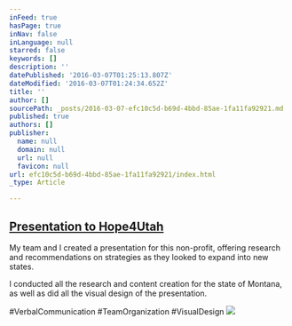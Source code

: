 ```yaml
---
inFeed: true
hasPage: true
inNav: false
inLanguage: null
starred: false
keywords: []
description: ''
datePublished: '2016-03-07T01:25:13.807Z'
dateModified: '2016-03-07T01:24:34.652Z'
title: ''
author: []
sourcePath: _posts/2016-03-07-efc10c5d-b69d-4bbd-85ae-1fa11fa92921.md
published: true
authors: []
publisher:
  name: null
  domain: null
  url: null
  favicon: null
url: efc10c5d-b69d-4bbd-85ae-1fa11fa92921/index.html
_type: Article

---
```

## [Presentation to Hope4Utah][0]

My team and I created a presentation for this non-profit, offering research and recommendations on strategies as they looked to expand into new states.

I conducted all the research and content creation for the state of Montana, as well as did all the visual design of the presentation.

\#VerbalCommunication \#TeamOrganization \#VisualDesign
![](https://the-grid-user-content.s3-us-west-2.amazonaws.com/2a1d9cd1-d5c7-4fc1-bd05-1a3633b565c0.png)

[0]: https://drive.google.com/file/d/0B_3Bn2B5HlnMVWhhVDFqQ2R1cDg/view?usp=sharing